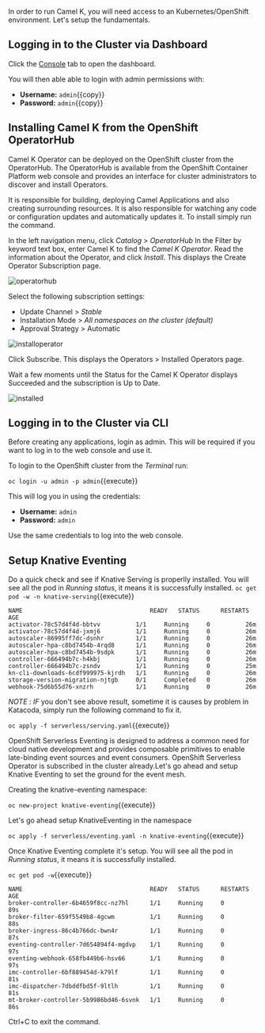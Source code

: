 In order to run Camel K, you will need access to an Kubernetes/OpenShift environment. Let's setup the fundamentals.

## Logging in to the Cluster via Dashboard

Click the [Console](https://console-openshift-console-[[HOST_SUBDOMAIN]]-443-[[KATACODA_HOST]].environments.katacoda.com) tab to open the dashboard.

You will then able able to login with admin permissions with:

* **Username:** ``admin``{{copy}}
* **Password:** ``admin``{{copy}}

## Installing Camel K from the OpenShift OperatorHub
Camel K Operator can be deployed on the OpenShift cluster from the OperatorHub. The OperatorHub is available from the OpenShift Container Platform web console and provides an interface for cluster administrators to discover and install Operators.

It is responsible for building, deploying Camel Applications and also creating surrounding resources. It is also responsible for watching any code or configuration updates and automatically updates it. To install simply run the command.

In the left navigation menu, click *Catalog* > *OperatorHub*
In the Filter by keyword text box, enter Camel K to find the *Camel K Operator*.
Read the information about the Operator, and click *Install*. This displays the Create Operator Subscription page.

![operatorhub](/openshift/assets/middleware/middleware-camelk/camel-k-eventing/Eventing-Step1-01-operatorhub.png)

Select the following subscription settings:
- Update Channel > *Stable*
- Installation Mode > *All namespaces on the cluster (default)*
- Approval Strategy > Automatic

![installoperator](/openshift/assets/middleware/middleware-camelk/camel-k-eventing/Eventing-Step1-02-installoperator.png)

Click Subscribe. This displays the Operators > Installed Operators page.

Wait a few moments until the Status for the Camel K Operator displays Succeeded and the subscription is Up to Date.

![installed](/openshift/assets/middleware/middleware-camelk/camel-k-eventing/Eventing-Step1-03-installed.png)

## Logging in to the Cluster via CLI

Before creating any applications, login as admin. This will be required if you want to log in to the web console and
use it.

To login to the OpenShift cluster from the _Terminal_ run:

``oc login -u admin -p admin``{{execute}}

This will log you in using the credentials:

* **Username:** ``admin``
* **Password:** ``admin``

Use the same credentials to log into the web console.

## Setup Knative Eventing

Do a quick check and see if Knative Serving is properlly installed.
You will see all the pod in *Running status*, it means it is successfully installed.
``oc get pod -w -n knative-serving``{{execute}}

```
NAME                                    READY   STATUS      RESTARTS   AGE
activator-78c57d4f4d-bbtvv          1/1     Running     0          26m
activator-78c57d4f4d-jxmj6          1/1     Running     0          26m
autoscaler-86995ff7dc-dsnhr         1/1     Running     0          26m
autoscaler-hpa-c8bd7454b-4rqd8      1/1     Running     0          26m
autoscaler-hpa-c8bd7454b-9sdpk      1/1     Running     0          26m
controller-666494b7c-h4kbj          1/1     Running     0          26m
controller-666494b7c-zsndv          1/1     Running     0          25m
kn-cli-downloads-6cdf999975-kjrdh   1/1     Running     0          26m
storage-version-migration-njtgb     0/1     Completed   0          26m
webhook-75d6b55d76-xnzrh            1/1     Running     0          26m
```

*NOTE* : _IF_ you don't see above result, sometime it is causes by problem in Katacoda, simply run the following command to fix it.

``oc apply -f serverless/serving.yaml``{{execute}}


OpenShift Serverless Eventing is designed to address a common need for cloud native development and provides composable primitives to enable late-binding event sources and event consumers. OpenShift Serverless Operator is subscribed in the cluster already.Let's go ahead and setup Knative Eventing to set the ground for the event mesh.

Creating the knative-eventing namespace:

``oc new-project knative-eventing``{{execute}}


Let's go ahead setup KnativeEventing in the namespace

``oc apply -f serverless/eventing.yaml -n knative-eventing``{{execute}}

Once Knative Eventing complete it's setup. You will see all the pod in *Running status*, it means it is successfully installed.

``oc get pod -w``{{execute}}

```
NAME                                    READY   STATUS      RESTARTS   AGE
broker-controller-6b4659f8cc-nz7hl      1/1     Running     0          89s
broker-filter-659f5549b8-4gcwm          1/1     Running     0          88s
broker-ingress-86c4b766dc-bwn4r         1/1     Running     0          87s
eventing-controller-7d654894f4-mgdvp    1/1     Running     0          97s
eventing-webhook-658fb449b6-hsv66       1/1     Running     0          97s
imc-controller-6bf889454d-k79lf         1/1     Running     0          81s
imc-dispatcher-7dbddfbd5f-9ltlh         1/1     Running     0          81s
mt-broker-controller-5b9986bd46-6svnk   1/1     Running     0          86s
```

Ctrl+C to exit the command.
